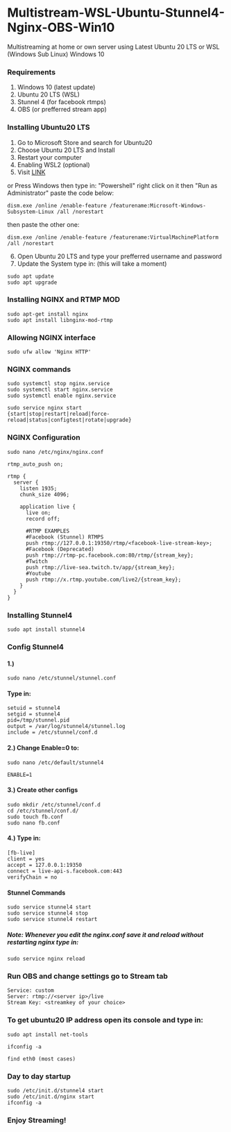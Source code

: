 # Multistream-WSL-Ubuntu-Stunnel4-Nginx-OBS-Win10

Multistreaming at home or own server using Latest Ubuntu 20 LTS or WSL (Windows Sub Linux) Windows 10

### Requirements
1. Windows 10 (latest update)
2. Ubuntu 20 LTS (WSL)
3. Stunnel 4 (for facebook rtmps)
4. OBS (or prefferred stream app)


### Installing Ubuntu20 LTS
1. Go to Microsoft Store and search for Ubuntu20
2. Choose Ubuntu 20 LTS and Install
3. Restart your computer
4. Enabling WSL2 (optional)
5. Visit [LINK](https://docs.microsoft.com/en-us/windows/wsl/install-win10 "Microsoft Guide")

or 
Press Windows then type in: "Powershell" right click on it then "Run as Administrator"
paste the code below:
```
dism.exe /online /enable-feature /featurename:Microsoft-Windows-Subsystem-Linux /all /norestart
```
then paste the other one:
```
dism.exe /online /enable-feature /featurename:VirtualMachinePlatform /all /norestart
```

6. Open Ubuntu 20 LTS and type your prefferred username and password
7. Update the System type in: (this will take a moment)
```
sudo apt update
sudo apt upgrade
```

### Installing NGINX and RTMP MOD
```
sudo apt-get install nginx
sudo apt install libnginx-mod-rtmp
```

### Allowing NGINX interface
```
sudo ufw allow 'Nginx HTTP'
```

### NGINX commands
```
sudo systemctl stop nginx.service
sudo systemctl start nginx.service
sudo systemctl enable nginx.service

sudo service nginx start
{start|stop|restart|reload|force-reload|status|configtest|rotate|upgrade}
```

### NGINX Configuration
```
sudo nano /etc/nginx/nginx.conf

rtmp_auto_push on;

rtmp {
  server {
    listen 1935;
    chunk_size 4096;

    application live {
      live on;
      record off;

      #RTMP EXAMPLES
      #Facebook (Stunnel) RTMPS
      push rtmp://127.0.0.1:19350/rtmp/<facebook-live-stream-key>;
      #Facebook (Deprecated)
      push rtmp://rtmp-pc.facebook.com:80/rtmp/{stream_key};
      #Twitch
      push rtmp://live-sea.twitch.tv/app/{stream_key};
      #Youtube
      push rtmp://x.rtmp.youtube.com/live2/{stream_key};
    }
  }
}
```

### Installing Stunnel4
```
sudo apt install stunnel4
```

### Config Stunnel4
#### 1.)
```
sudo nano /etc/stunnel/stunnel.conf
```
#### Type in:
```
setuid = stunnel4
setgid = stunnel4
pid=/tmp/stunnel.pid
output = /var/log/stunnel4/stunnel.log
include = /etc/stunnel/conf.d
```

#### 2.) Change Enable=0 to:
```
sudo nano /etc/default/stunnel4

ENABLE=1
```

#### 3.) Create other configs
```
sudo mkdir /etc/stunnel/conf.d
cd /etc/stunnel/conf.d/
sudo touch fb.conf
sudo nano fb.conf
```

#### 4.) Type in:
```
[fb-live]
client = yes
accept = 127.0.0.1:19350
connect = live-api-s.facebook.com:443
verifyChain = no
```

#### Stunnel Commands
```
sudo service stunnel4 start
sudo service stunnel4 stop
sudo service stunnel4 restart
```

##### Note: Whenever you edit the nginx.conf save it and reload without restarting nginx type in:
```
sudo service nginx reload
```


### Run OBS and change settings go to Stream tab
```
Service: custom 
Server: rtmp://<server ip>/live
Stream Key: <streamkey of your choice>
```

### To get ubuntu20 IP address open its console and type in:
```
sudo apt install net-tools

ifconfig -a

find eth0 (most cases)
```

### Day to day startup
```
sudo /etc/init.d/stunnel4 start
sudo /etc/init.d/nginx start 
ifconfig -a
```

### Enjoy Streaming!



